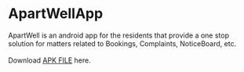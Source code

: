 # ApartWellApp
ApartWell is an android app for the residents that provide a one stop solution for matters related to Bookings, Complaints, NoticeBoard, etc.</br></br>
Download [APK FILE](https://drive.google.com/file/d/1xeeoEcor-dYhWLMwFfRfeNHGppz4bt7J/view?usp=sharing) here.

